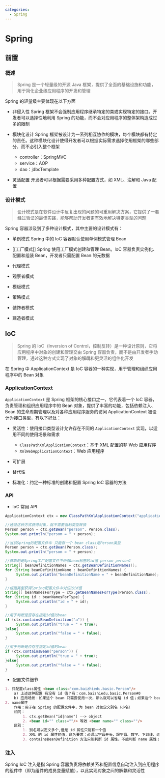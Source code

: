 ```yaml
---
categories:
  - Spring
---
```

# Spring

## 前置

### 概述

> Spring 是一个轻量级的开源 Java 框架，提供了全面的基础设施和功能，用于简化企业级应用程序的开发和管理

Spring 的轻量级主要体现在以下方面
- 非侵入性
  Spring 框架不会强制应用程序继承特定的类或实现特定的接口。开发者可以选择性地利用 Spring 的功能，而不会对应用程序的整体架构造成过多的限制

- 模块化设计
  Spring 框架被设计为一系列相互协作的模块，每个模块都有特定的责任。这种模块化设计使得开发者可以根据实际需求选择使用框架的哪些部分，而不必引入整个框架
  - controller：SpringMVC
  - service：AOP
  - dao：jdbcTemplate

- 灵活配置
  开发者可以根据需要采用多种配置方式，如 XML、注解和 Java 配置
### 设计模式

> 设计模式是在软件设计中反复出现的问题的可重用解决方案，它提供了一套经过验证的最佳实践，能够帮助开发者更有效地解决特定类型的问题

Spring 容器涉及到了多种设计模式，其中主要的设计模式有：
- 单例模式
  Spring 中的 IoC 容器默认使用单例模式管理 Bean

- [[工厂模式]]
  Spring 使用工厂模式创建和管理 Bean。IoC 容器负责实例化、配置和组装 Bean，开发者只需配置 Bean 的元数据

- 代理模式

- 观察者模式

- 模板模式

- 策略模式

- 装饰者模式

- 建造者模式
##  IoC

> Spring 的 IoC（Inversion of Control，控制反转）是一种设计原则，它将应用程序中对象的创建和管理交由 Spring 容器负责，而不是由开发者手动管理，通过这种方式实现了对象的解耦和更灵活的组件化开发

在 Spring 中 ApplicationContext 是 IoC 容器的一种实现，用于管理和组织应用程序中的 Bean 对象
### ApplicationContext

`ApplicationContext` 是 Spring 框架的核心接口之一，它代表着一个 IoC 容器，负责管理和组织应用程序中的 Bean 对象，提供了丰富的功能，包括依赖注入、Bean 的生命周期管理以及对各种应用程序服务的访问
ApplicationContext 被设计为接口类型，有以下好处：
- 灵活性：使用接口类型设计允许存在不同的 `ApplicationContext` 实现，以适用不同的使用场景和需求
  - `ClassPathXmlApplicationContext`：基于 XML 配置的非 Web 应用程序
  - `XmlWebApplicationContext`：Web 应用程序

- 可扩展

- 替代性

- 标准化：约定一种标准的创建和配置 Spring IoC 容器的方法
### API

- IoC 常用 API

```java
ApplicationContext ctx = new ClassPathXmlApplicationContext("applicationContext.xml")

//通过这种⽅式获得对象，就不需要强制类型转换
Person person = ctx.getBean("person", Person.class);
System.out.println("person = " + person);

//当前Spring的配置⽂件中 只能有⼀个 bean class是Person类型
Person person = ctx.getBean(Person.class);
System.out.println("person = " + person);

//获取的是Spring⼯⼚配置⽂件中所有bean标签的id值 person person1
String[] beanDefinitionNames = ctx.getBeanDefinitionNames();
for (String beanDefinitionName : beanDefinitionNames) {
     System.out.println("beanDefinitionName = " + beanDefinitionName);
}

//根据类型获得Spring配置⽂件中对应的id值
String[] beanNamesForType = ctx.getBeanNamesForType(Person.class);
for (String id : beanNamesForType) {
     System.out.println("id = " + id);
}

//⽤于判断是否存在指定id值的bean
if (ctx.containsBeanDefinition("a")) {
     System.out.println("true = " + true);
}else{
     System.out.println("false = " + false);
}

//⽤于判断是否存在指定id值的bean
if (ctx.containsBean("person")) {
     System.out.println("true = " + true);
}else{
     System.out.println("false = " + false);
}
```

- 配置文件细节

```markdown
1. 只配置class属性 <bean class="com.baizhiedu.basic.Person"/>
	a) 上述这种配置 有没有 id 值？有：com.baizhiedu.basic.Person#0
	b) 应⽤场景：如果这个 bean 只需要使⽤⼀次，那么就可以省略 id 值；如果这个 bean 会使⽤多次，或者被其他 bean 引⽤则需要设置 id 值
2. name属性
	作⽤：⽤于在 Spring 的配置⽂件中，为 bean 对象定义别名（⼩名）
	相同：
 		1. ctx.getBean("id|name") --> object
 		2. <bean id="" class=""/> 等效 <bean name="" class=""/>
	区别：
 		1. 别名可以定义多个,但是 id 属性只能有⼀个值
		2. XML 的 id 属性的值，命名要求：必须以字母开头，跟字⺟、数字、下划线、连字符。不能以特殊字符开头 /person；name属性的值，命名没有要求。XML发展到了今天：ID 属性已不存在限制
		3. containsBeanDefinition 方法只能判断 id 属性，不能判断 name 属性；containsBean 方法即可以判断 id 属性，也可以判断 name 属性
```

### 注入

Spring IoC 注入是指 Spring 容器负责将依赖关系和配置信息自动注入到应用程序的组件中（即为组件的成员变量赋值），以此实现对象之间的解耦和灵活性

